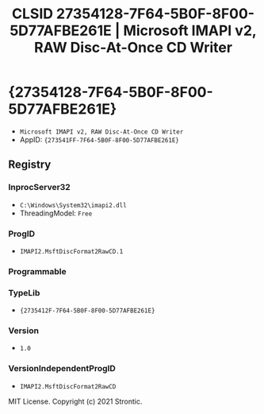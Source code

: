 ﻿---
title: "CLSID 27354128-7F64-5B0F-8F00-5D77AFBE261E | Microsoft IMAPI v2, RAW Disc-At-Once CD Writer"
excerpt: What is COM-Object CLSID 27354128-7F64-5B0F-8F00-5D77AFBE261E?
---

# {27354128-7F64-5B0F-8F00-5D77AFBE261E}

* `Microsoft IMAPI v2, RAW Disc-At-Once CD Writer`
* AppID: `{273541FF-7F64-5B0F-8F00-5D77AFBE261E}`

## Registry


### InprocServer32

* `C:\Windows\System32\imapi2.dll`
* ThreadingModel: `Free`

### ProgID

* `IMAPI2.MsftDiscFormat2RawCD.1`

### Programmable


### TypeLib

* `{2735412F-7F64-5B0F-8F00-5D77AFBE261E}`

### Version

* `1.0`

### VersionIndependentProgID

* `IMAPI2.MsftDiscFormat2RawCD`

MIT License. Copyright (c) 2021 Strontic.


